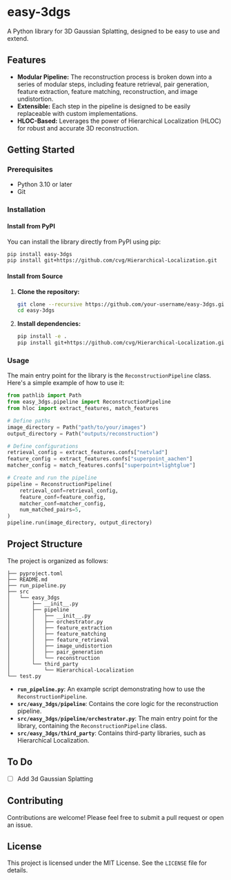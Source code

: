 # easy-3dgs

A Python library for 3D Gaussian Splatting, designed to be easy to use and extend.

## Features

- **Modular Pipeline:** The reconstruction process is broken down into a series of modular steps, including feature retrieval, pair generation, feature extraction, feature matching, reconstruction, and image undistortion.
- **Extensible:** Each step in the pipeline is designed to be easily replaceable with custom implementations.
- **HLOC-Based:** Leverages the power of Hierarchical Localization (HLOC) for robust and accurate 3D reconstruction.

## Getting Started

### Prerequisites

- Python 3.10 or later
- Git

### Installation

#### Install from PyPI
You can install the library directly from PyPI using pip:

```bash
pip install easy-3dgs
pip install git+https://github.com/cvg/Hierarchical-Localization.git
```

#### Install from Source

1. **Clone the repository:**

   ```bash
   git clone --recursive https://github.com/your-username/easy-3dgs.git
   cd easy-3dgs
   ```

2. **Install dependencies:**

   ```bash
   pip install -e .
   pip install git+https://github.com/cvg/Hierarchical-Localization.git
   ```

### Usage

The main entry point for the library is the `ReconstructionPipeline` class. Here's a simple example of how to use it:

```python
from pathlib import Path
from easy_3dgs.pipeline import ReconstructionPipeline
from hloc import extract_features, match_features

# Define paths
image_directory = Path("path/to/your/images")
output_directory = Path("outputs/reconstruction")

# Define configurations
retrieval_config = extract_features.confs["netvlad"]
feature_config = extract_features.confs["superpoint_aachen"]
matcher_config = match_features.confs["superpoint+lightglue"]

# Create and run the pipeline
pipeline = ReconstructionPipeline(
    retrieval_conf=retrieval_config,
    feature_conf=feature_config,
    matcher_conf=matcher_config,
    num_matched_pairs=5,
)
pipeline.run(image_directory, output_directory)
```

## Project Structure

The project is organized as follows:

```
├── pyproject.toml
├── README.md
├── run_pipeline.py
├── src
│   └── easy_3dgs
│       ├── __init__.py
│       ├── pipeline
│       │   ├── __init__.py
│       │   ├── orchestrator.py
│       │   ├── feature_extraction
│       │   ├── feature_matching
│       │   ├── feature_retrieval
│       │   ├── image_undistortion
│       │   ├── pair_generation
│       │   └── reconstruction
│       └── third_party
│           └── Hierarchical-Localization
└── test.py
```

- **`run_pipeline.py`**: An example script demonstrating how to use the `ReconstructionPipeline`.
- **`src/easy_3dgs/pipeline`**: Contains the core logic for the reconstruction pipeline.
- **`src/easy_3dgs/pipeline/orchestrator.py`**: The main entry point for the library, containing the `ReconstructionPipeline` class.
- **`src/easy_3dgs/third_party`**: Contains third-party libraries, such as Hierarchical Localization.

## To Do 

- [ ] Add 3d Gaussian Splatting

## Contributing

Contributions are welcome! Please feel free to submit a pull request or open an issue.

## License

This project is licensed under the MIT License. See the `LICENSE` file for details.
